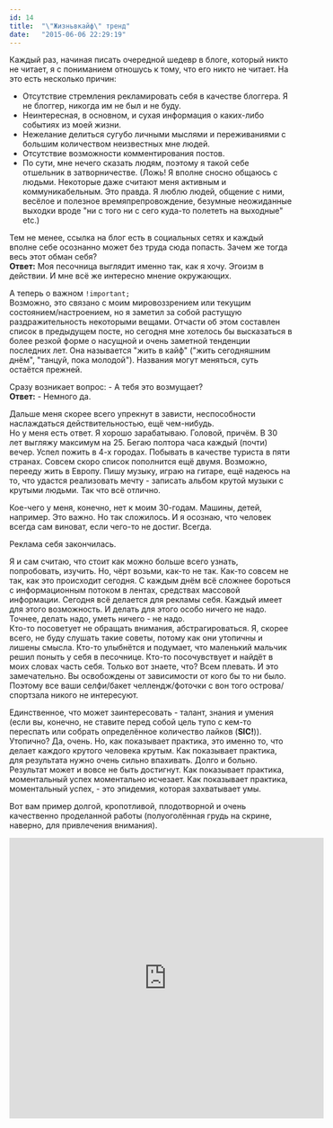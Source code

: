 ```yaml
---
id: 14
title:  "\"Жизньвкайф\" тренд"
date:   "2015-06-06 22:29:19"
---
```


Каждый раз, начиная писать очередной шедевр в блоге, который никто не читает,
я с пониманием отношусь к тому, что его никто не читает. На это есть несколько причин:

- Отсутствие стремления рекламировать себя в качестве блоггера.
Я не блоггер, никогда им не был и не буду.
- Неинтересная, в основном, и сухая информация о каких-либо событиях из моей жизни.
- Нежелание делиться сугубо личными мыслями и переживаниями с большим количеством неизвестных мне людей.
- Отсутствие возможности комментирования постов.
- По сути, мне нечего сказать людям, поэтому я такой себе отшельник в затворничестве.
(Ложь! Я вполне сносно общаюсь с людьми. Некоторые даже считают меня активным и коммуникабельным. Это правда.
Я люблю людей, общение с ними, весёлое и полезное времяпрепровождение, 
безумные неожиданные выходки вроде "ни с того ни с сего куда-то полететь на выходные" etc.)

Тем не менее, ссылка на блог есть в социальных сетях и каждый вполне себе осознанно может
без труда сюда попасть.
Зачем же тогда весь этот обман себя?  
**Ответ:** Моя песочница выглядит именно так, как я хочу. Эгоизм в действии.
И мне всё же интересно мнение окружающих.

А теперь о важном `!important;`  
Возможно, это связано с моим мировоззрением или текущим состоянием/настроением, но я заметил за собой 
растущую раздражительность некоторыми вещами. Отчасти об этом составлен список в предыдущем посте, но сегодня мне 
хотелось бы высказаться в более резкой форме о насущной и очень заметной тенденции последних лет.
Она называется "жить в кайф" ("жить сегодняшним днём", "танцуй, пока молодой"). Названия могут меняться, суть остаётся прежней.

Сразу возникает вопрос: - А тебя это возмущает?  
**Ответ:** - Немного да.

Дальше меня скорее всего упрекнут в зависти, неспособности наслаждаться действительностью, ещё чем-нибудь.  
Но у меня есть ответ. Я хорошо зарабатываю. Головой, причём. В 30 лет выгляжу максимум на 25.
Бегаю полтора часа каждый (почти) вечер. Успел пожить в 4-х городах. Побывать в качестве туриста в пяти странах. 
Совсем скоро список пополнится ещё двумя. Возможно, перееду жить в Европу. Пишу музыку, играю на гитаре, ещё надеюсь 
на то, что удастся реализовать мечту - записать альбом крутой музыки с крутыми людьми. Так что всё отлично. 

Кое-чего у меня, конечно, нет к моим 30-годам. Машины, детей, например. Это важно. Но так сложилось. И я осознаю, что человек
всегда сам виноват, если чего-то не достиг. Всегда.

Реклама себя закончилась.

Я и сам считаю, что стоит как можно больше всего узнать, попробовать, изучить. Но, чёрт возьми, как-то не так. Как-то совсем не 
так, как это происходит сегодня. С каждым днём всё сложнее бороться с информационным потоком в лентах, средствах массовой информации.
Сегодня всё делается для рекламы себя. Каждый имеет для этого возможность. 
И делать для этого особо ничего не надо. Точнее, делать надо, уметь ничего - не надо.  
Кто-то посоветует не обращать внимания, абстрагироваться. Я, скорее всего, не буду слушать такие советы, потому как они утопичны и лишены смысла.
Кто-то улыбнётся и подумает, что маленький мальчик решил поныть у себя в песочнице. Кто-то посочувствует и найдёт в моих словах часть себя.
Только вот знаете, что? Всем плевать. И это замечательно. Вы освобождены от зависимости от кого бы то ни было. 
Поэтому все ваши селфи/бакет челлендж/фоточки с вон того острова/спортзала никого не интересуют.

Единственное, что может заинтересовать - талант, знания и умения (если вы, конечно, не ставите перед собой цель тупо с кем-то переспать или собрать 
определённое количество лайков (**SIC!**)).  
Утопично? Да, очень. Но, как показывает практика, это именно то, что делает каждого крутого человека крутым.
Как показывает практика, для результата нужно очень сильно впахивать. Долго и больно. Результат может и вовсе не быть достигнут.
Как показывает практика, моментальный успех моментально исчезает. Как показывает практика, моментальный успех, - это эпидемия, которая захватывает
умы.

Вот вам пример долгой, кропотливой, плодотворной и очень качественно проделанной работы (полуоголённая грудь на скрине, наверно, для привлечения внимания).

<iframe width="560" height="500" src="https://www.youtube.com/embed/ystMhnbURlM" frameborder="0" allowfullscreen></iframe>